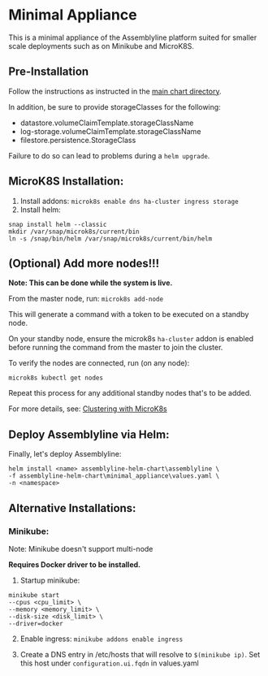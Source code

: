 # Minimal Appliance


This is a minimal appliance of the Assemblyline platform suited for 
smaller scale deployments such as on Minikube and MicroK8S.

## Pre-Installation

Follow the instructions as instructed in the [main chart directory](../assemblyline).

In addition, be sure to provide storageClasses for the following:
- datastore.volumeClaimTemplate.storageClassName
- log-storage.volumeClaimTemplate.storageClassName
- filestore.persistence.StorageClass

Failure to do so can lead to problems during a ```helm upgrade```.

## MicroK8S Installation:

1. Install addons:  ```microk8s enable dns ha-cluster ingress storage```
2. Install helm:    
```
snap install helm --classic
mkdir /var/snap/microk8s/current/bin
ln -s /snap/bin/helm /var/snap/microk8s/current/bin/helm
```

## (Optional) Add more nodes!!!
**Note: This can be done while the system is live.**

From the master node, run:
```microk8s add-node```

This will generate a command with a token to be executed on a standby node.

On your standby node, ensure the microk8s ```ha-cluster``` addon is enabled before
running the command from the master to join the cluster.

To verify the nodes are connected, run (on any node): 
```
microk8s kubectl get nodes
```

Repeat this process for any additional standby nodes that's to be added.

For more details, see: [Clustering with MicroK8s](https://microk8s.io/docs/clustering)

## Deploy Assemblyline via Helm:

Finally, let's deploy Assemblyline:
```
helm install <name> assemblyline-helm-chart\assemblyline \
-f assemblyline-helm-chart\minimal_appliance\values.yaml \
-n <namespace>
```

## Alternative Installations:

### Minikube:
Note: Minikube doesn't support multi-node


**Requires Docker driver to be installed.**

1. Startup minikube:  
```
minikube start 
--cpus <cpu_limit> \
--memory <memory_limit> \
--disk-size <disk_limit> \
--driver=docker
```

2. Enable ingress: ```minikube addons enable ingress```

3. Create a DNS entry in /etc/hosts that will resolve to ```$(minikube ip)```. 
Set this host under ```configuration.ui.fqdn``` in values.yaml